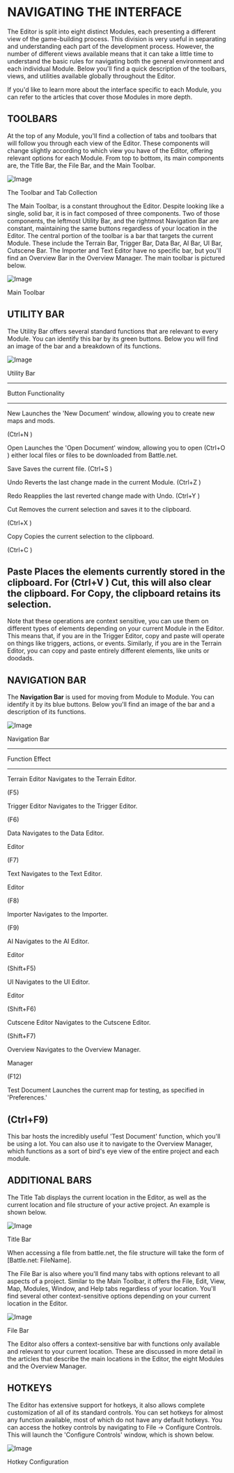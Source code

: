 NAVIGATING THE INTERFACE
========================

The Editor is split into eight distinct Modules, each presenting a
different view of the game-building process. This division is very
useful in separating and understanding each part of the development
process. However, the number of different views available means that it
can take a little time to understand the basic rules for navigating both
the general environment and each individual Module. Below you'll find a
quick description of the toolbars, views, and utilities available
globally throughout the Editor.

If you'd like to learn more about the interface specific to each Module,
you can refer to the articles that cover those Modules in more depth.

TOOLBARS
--------

At the top of any Module, you'll find a collection of tabs and toolbars
that will follow you through each view of the Editor. These components
will change slightly according to which view you have of the Editor,
offering relevant options for each Module. From top to bottom, its main
components are, the Title Bar, the File Bar, and the Main Toolbar.

![Image](./003_Navigating_the_Interface/image1.png)

The Toolbar and Tab Collection

The Main Toolbar, is a constant throughout the Editor. Despite looking
like a single, solid bar, it is in fact composed of three components.
Two of those components, the leftmost Utility Bar, and the rightmost
Navigation Bar are constant, maintaining the same buttons regardless of
your location in the Editor. The central portion of the toolbar is a bar
that targets the current Module. These include the Terrain Bar, Trigger
Bar, Data Bar, AI Bar, UI Bar, Cutscene Bar. The Importer and Text
Editor have no specific bar, but you'll find an Overview Bar in the
Overview Manager. The main toolbar is pictured below.

![Image](./003_Navigating_the_Interface/image2.png)

Main Toolbar

UTILITY BAR
-----------

The Utility Bar offers several standard functions that are relevant to
every Module. You can identify this bar by its green buttons. Below you
will find an image of the bar and a breakdown of its functions.

![Image](./003_Navigating_the_Interface/image3.png)

Utility Bar

  -----------------------------------------------------------------------
  Button    Functionality
  --------- -------------------------------------------------------------
  New       Launches the 'New Document' window, allowing you to create
            new maps and mods.

  (Ctrl+N ) 

  Open      Launches the 'Open Document' window, allowing you to open
  (Ctrl+O ) either local files or files to be downloaded from Battle.net.

  Save      Saves the current file.
  (Ctrl+S ) 

  Undo      Reverts the last change made in the current Module.
  (Ctrl+Z ) 

  Redo      Reapplies the last reverted change made with Undo.
  (Ctrl+Y ) 

  Cut       Removes the current selection and saves it to the clipboard.

  (Ctrl+X ) 

  Copy      Copies the current selection to the clipboard.

  (Ctrl+C ) 

  Paste     Places the elements currently stored in the clipboard. For
  (Ctrl+V ) Cut, this will also clear the clipboard. For Copy, the
            clipboard retains its selection.
  -----------------------------------------------------------------------

Note that these operations are context sensitive, you can use them on
different types of elements depending on your current Module in the
Editor. This means that, if you are in the Trigger Editor, copy and
paste will operate on things like triggers, actions, or events.
Similarly, if you are in the Terrain Editor, you can copy and paste
entirely different elements, like units or doodads.

NAVIGATION BAR
--------------

The **Navigation Bar** is used for moving from Module to Module. You can
identify it by its blue buttons. Below you'll find an image of the bar
and a description of its functions.

![Image](./003_Navigating_the_Interface/image4.png)

Navigation Bar

  -----------------------------------------------------------------------
  Function        Effect
  --------------- -------------------------------------------------------
  Terrain Editor  Navigates to the Terrain Editor.

  (F5)            

  Trigger Editor  Navigates to the Trigger Editor.

  (F6)            

  Data            Navigates to the Data Editor.

  Editor          

  (F7)            

  Text            Navigates to the Text Editor.

  Editor          

  (F8)            

  Importer        Navigates to the Importer.

  (F9)            

  AI              Navigates to the AI Editor.

  Editor          

  (Shift+F5)      

  UI              Navigates to the UI Editor.

  Editor          

  (Shift+F6)      

  Cutscene Editor Navigates to the Cutscene Editor.

  (Shift+F7)      

  Overview        Navigates to the Overview Manager.

  Manager         

  (F12)           

  Test Document   Launches the current map for testing, as specified in
                  'Preferences.'

  (Ctrl+F9)       
  -----------------------------------------------------------------------

This bar hosts the incredibly useful 'Test Document' function, which
you'll be using a lot. You can also use it to navigate to the Overview
Manager, which functions as a sort of bird's eye view of the entire
project and each module.

ADDITIONAL BARS
---------------

The Title Tab displays the current location in the Editor, as well as
the current location and file structure of your active project. An
example is shown below.

![Image](./003_Navigating_the_Interface/image5.png)

Title Bar

When accessing a file from battle.net, the file structure will take the
form of \[Battle.net: FileName\].

The File Bar is also where you'll find many tabs with options relevant
to all aspects of a project. Similar to the Main Toolbar, it offers the
File, Edit, View, Map, Modules, Window, and Help tabs regardless of your
location. You'll find several other context-sensitive options depending
on your current location in the Editor.

![Image](./003_Navigating_the_Interface/image6.png)

File Bar

The Editor also offers a context-sensitive bar with functions only
available and relevant to your current location. These are discussed in
more detail in the articles that describe the main locations in the
Editor, the eight Modules and the Overview Manager.

HOTKEYS
-------

The Editor has extensive support for hotkeys, it also allows complete
customization of all of its standard controls. You can set hotkeys for
almost any function available, most of which do not have any default
hotkeys. You can access the hotkey controls by navigating to File -\>
Configure Controls. This will launch the 'Configure Controls' window,
which is shown below.

![Image](./003_Navigating_the_Interface/image7.png)

Hotkey Configuration
